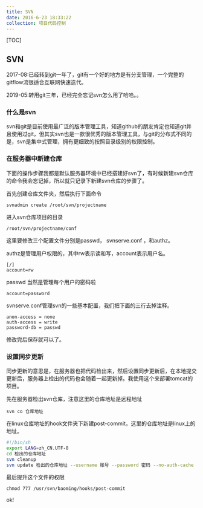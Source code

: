 ```yaml
---
title: SVN
date: 2016-6-23 18:33:22
collection: 项目代码控制
---
```


[TOC]

## SVN

2017-08:已经转到git一年了，git有一个好的地方是有分支管理，一个完整的gitflow流很适合互联网快速迭代。

2019-05:转用git三年，已经完全忘记svn怎么用了哈哈。。

### 什么是svn

svn和git是目前使用最广泛的版本管理工具，知道github的朋友肯定也知道git并且使用过git，但其实svn也是一款很优秀的版本管理工具，与git的分布式不同的是，svn是集中式管理，拥有更细致的按照目录级别的权限控制。

### 在服务器中新建仓库

下面的操作步骤我都是默认服务器环境中已经搭建好svn了，有时候新建svn仓库的命令我会忘记掉，所以就只记录下新建svn仓库的步骤了。

首先创建仓库文件夹，然后执行下面命令

    svnadmin create /root/svn/projectname

进入svn仓库项目的目录

    /root/svn/projectname/conf   

这里要修改三个配置文件分别是passwd， svnserve.conf ，和authz。  

authz是管理用户权限的，其中rw表示读和写，account表示用户名。

    [/]
    account=rw

passwd 当然是管理每个用户的密码啦

    account=password

svnserve.conf管理svn的一些基本配置，我们把下面的三行去掉注释。

    anon-access = none
    auth-access = write
    password-db = passwd

修改完后保存就可以了。

### 设置同步更新

同步更新的意思是，在服务器也把代码检出来，然后设置同步更新后，在本地提交更新后，服务器上检出的代码也会随着一起更新掉。我使用这个来部署tomcat的项目。

先在服务器检出svn仓库，注意这里的仓库地址是远程地址

    svn co 仓库地址  

在linux仓库地址的hook文件夹下新建post-commit，这里的仓库地址是linux上的地址。

``` bash
#!/bin/sh
export LANG=zh_CN.UTF-8
cd 检出的仓库地址
svn cleanup
svn update 检出的仓库地址 --username 账号 --password 密码 --no-auth-cache
```

最后提升这个文件的权限

    chmod 777 /usr/svn/baoming/hooks/post-commit

ok!
